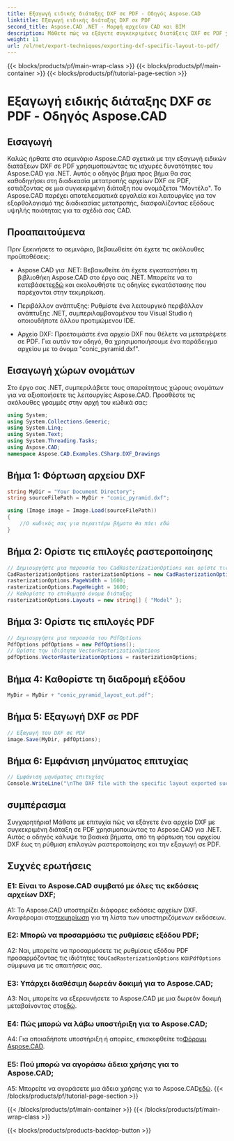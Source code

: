 ```yaml
---
title: Εξαγωγή ειδικής διάταξης DXF σε PDF - Οδηγός Aspose.CAD
linktitle: Εξαγωγή ειδικής διάταξης DXF σε PDF
second_title: Aspose.CAD .NET - Μορφή αρχείου CAD και BIM
description: Μάθετε πώς να εξάγετε συγκεκριμένες διατάξεις DXF σε PDF χρησιμοποιώντας το Aspose.CAD για .NET. Ακολουθήστε τον βήμα προς βήμα οδηγό μας για αποτελεσματικές και υψηλής ποιότητας μετατροπές.
weight: 11
url: /el/net/export-techniques/exporting-dxf-specific-layout-to-pdf/
---
```


{{< blocks/products/pf/main-wrap-class >}}
{{< blocks/products/pf/main-container >}}
{{< blocks/products/pf/tutorial-page-section >}}

# Εξαγωγή ειδικής διάταξης DXF σε PDF - Οδηγός Aspose.CAD

## Εισαγωγή

Καλώς ήρθατε στο σεμινάριο Aspose.CAD σχετικά με την εξαγωγή ειδικών διατάξεων DXF σε PDF χρησιμοποιώντας τις ισχυρές δυνατότητες του Aspose.CAD για .NET. Αυτός ο οδηγός βήμα προς βήμα θα σας καθοδηγήσει στη διαδικασία μετατροπής αρχείων DXF σε PDF, εστιάζοντας σε μια συγκεκριμένη διάταξη που ονομάζεται "Μοντέλο". Το Aspose.CAD παρέχει αποτελεσματικά εργαλεία και λειτουργίες για τον εξορθολογισμό της διαδικασίας μετατροπής, διασφαλίζοντας εξόδους υψηλής ποιότητας για τα σχέδιά σας CAD.

## Προαπαιτούμενα

Πριν ξεκινήσετε το σεμινάριο, βεβαιωθείτε ότι έχετε τις ακόλουθες προϋποθέσεις:

- Aspose.CAD για .NET: Βεβαιωθείτε ότι έχετε εγκαταστήσει τη βιβλιοθήκη Aspose.CAD στο έργο σας .NET. Μπορείτε να το κατεβάσετε[εδώ](https://releases.aspose.com/cad/net/) και ακολουθήστε τις οδηγίες εγκατάστασης που παρέχονται στην τεκμηρίωση.

- Περιβάλλον ανάπτυξης: Ρυθμίστε ένα λειτουργικό περιβάλλον ανάπτυξης .NET, συμπεριλαμβανομένου του Visual Studio ή οποιουδήποτε άλλου προτιμώμενου IDE.

- Αρχείο DXF: Προετοιμάστε ένα αρχείο DXF που θέλετε να μετατρέψετε σε PDF. Για αυτόν τον οδηγό, θα χρησιμοποιήσουμε ένα παράδειγμα αρχείου με το όνομα "conic_pyramid.dxf".

## Εισαγωγή χώρων ονομάτων

Στο έργο σας .NET, συμπεριλάβετε τους απαραίτητους χώρους ονομάτων για να αξιοποιήσετε τις λειτουργίες Aspose.CAD. Προσθέστε τις ακόλουθες γραμμές στην αρχή του κώδικά σας:

```csharp
using System;
using System.Collections.Generic;
using System.Linq;
using System.Text;
using System.Threading.Tasks;
using Aspose.CAD;
namespace Aspose.CAD.Examples.CSharp.DXF_Drawings

```

## Βήμα 1: Φόρτωση αρχείου DXF

```csharp
string MyDir = "Your Document Directory";
string sourceFilePath = MyDir + "conic_pyramid.dxf";

using (Image image = Image.Load(sourceFilePath))
{
    //Ο κωδικός σας για περαιτέρω βήματα θα πάει εδώ
}
```

## Βήμα 2: Ορίστε τις επιλογές ραστεροποίησης

```csharp
// Δημιουργήστε μια παρουσία του CadRasterizationOptions και ορίστε τις διάφορες ιδιότητές του
CadRasterizationOptions rasterizationOptions = new CadRasterizationOptions();
rasterizationOptions.PageWidth = 1600;
rasterizationOptions.PageHeight = 1600;
// Καθορίστε το επιθυμητό όνομα διάταξης
rasterizationOptions.Layouts = new string[] { "Model" };
```

## Βήμα 3: Ορίστε τις επιλογές PDF

```csharp
// Δημιουργήστε μια παρουσία του PdfOptions
PdfOptions pdfOptions = new PdfOptions();
// Ορίστε την ιδιότητα VectorRasterizationOptions
pdfOptions.VectorRasterizationOptions = rasterizationOptions;
```

## Βήμα 4: Καθορίστε τη διαδρομή εξόδου

```csharp
MyDir = MyDir + "conic_pyramid_layout_out.pdf";
```

## Βήμα 5: Εξαγωγή DXF σε PDF

```csharp
// Εξαγωγή του DXF σε PDF
image.Save(MyDir, pdfOptions);
```

## Βήμα 6: Εμφάνιση μηνύματος επιτυχίας

```csharp
// Εμφάνιση μηνύματος επιτυχίας
Console.WriteLine("\nThe DXF file with the specific layout exported successfully to PDF.\nFile saved at " + MyDir);
```

## συμπέρασμα

Συγχαρητήρια! Μάθατε με επιτυχία πώς να εξάγετε ένα αρχείο DXF με συγκεκριμένη διάταξη σε PDF χρησιμοποιώντας το Aspose.CAD για .NET. Αυτός ο οδηγός κάλυψε τα βασικά βήματα, από τη φόρτωση του αρχείου DXF έως τη ρύθμιση επιλογών ραστεροποίησης και την εξαγωγή σε PDF.

## Συχνές ερωτήσεις

### Ε1: Είναι το Aspose.CAD συμβατό με όλες τις εκδόσεις αρχείων DXF;

 A1: Το Aspose.CAD υποστηρίζει διάφορες εκδόσεις αρχείων DXF. Αναφέρομαι στο[τεκμηρίωση](https://reference.aspose.com/cad/net/) για τη λίστα των υποστηριζόμενων εκδόσεων.

### Ε2: Μπορώ να προσαρμόσω τις ρυθμίσεις εξόδου PDF;

A2: Ναι, μπορείτε να προσαρμόσετε τις ρυθμίσεις εξόδου PDF προσαρμόζοντας τις ιδιότητες του`CadRasterizationOptions` και`PdfOptions` σύμφωνα με τις απαιτήσεις σας.

### Ε3: Υπάρχει διαθέσιμη δωρεάν δοκιμή για το Aspose.CAD;

 A3: Ναι, μπορείτε να εξερευνήσετε το Aspose.CAD με μια δωρεάν δοκιμή μεταβαίνοντας στο[εδώ](https://releases.aspose.com/).

### Ε4: Πώς μπορώ να λάβω υποστήριξη για το Aspose.CAD;

 A4: Για οποιαδήποτε υποστήριξη ή απορίες, επισκεφθείτε το[Φόρουμ Aspose.CAD](https://forum.aspose.com/c/cad/19).

### Ε5: Πού μπορώ να αγοράσω άδεια χρήσης για το Aspose.CAD;

 A5: Μπορείτε να αγοράσετε μια άδεια χρήσης για το Aspose.CAD[εδώ](https://purchase.aspose.com/buy).
{{< /blocks/products/pf/tutorial-page-section >}}

{{< /blocks/products/pf/main-container >}}
{{< /blocks/products/pf/main-wrap-class >}}

{{< blocks/products/products-backtop-button >}}
